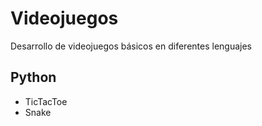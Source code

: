 # Videojuegos
Desarrollo de videojuegos básicos en diferentes lenguajes
## Python
* TicTacToe
* Snake
